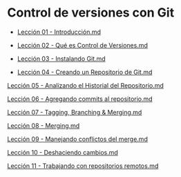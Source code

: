 # Control de versiones con Git

 - [Lección 01 - Introducción.md](https://github.com/achamizoch/axity-git-internal-training/blob/master/Lecci%C3%B3n%2001%20-%20Introducci%C3%B3n.md)

 - [Lección 02 - Qué es Control de Versiones.md](https://github.com/achamizoch/axity-git-internal-training/blob/master/Lecci%C3%B3n%2002%20-%20Qu%C3%A9%20es%20Control%20de%20Versiones.md)

 - [Lección 03 - Instalando Git.md](https://github.com/achamizoch/axity-git-internal-training/blob/master/Lecci%C3%B3n%2003%20-%20Instalando%20Git.md)

 - [Lección 04 - Creando un Repositorio de Git.md](https://github.com/achamizoch/axity-git-internal-training/blob/master/Lecci%C3%B3n%2004%20-%20Creando%20un%20Repositorio%20de%20Git.md)

[Lección 05 - Analizando el Historial del Repositorio.md](https://github.com/achamizoch/axity-git-internal-training/blob/master/Lecci%C3%B3n%2005%20-%20Analizando%20el%20Historial%20del%20Repositorio.md)

[Lección 06 - Agregando commits al repositorio.md](https://github.com/achamizoch/axity-git-internal-training/blob/master/Lecci%C3%B3n%2006%20-%20Agregando%20commits%20al%20repositorio.md)

[Lección 07 - Tagging, Branching & Merging.md](https://github.com/achamizoch/axity-git-internal-training/blob/master/Lecci%C3%B3n%2007%20-%20Tagging%2C%20Branching%20%26%20Merging.md)

[Lección 08 - Merging.md](https://github.com/achamizoch/axity-git-internal-training/blob/master/Lecci%C3%B3n%2008%20-%20Merging.md)

[Lección 09 - Manejando conflictos del merge.md](https://github.com/achamizoch/axity-git-internal-training/blob/master/Lecci%C3%B3n%2009%20-%20Manejando%20conflictos%20del%20merge.md)

[Lección 10 - Deshaciendo cambios.md](https://github.com/achamizoch/axity-git-internal-training/blob/master/Lecci%C3%B3n%2010%20-%20Deshaciendo%20cambios.md)

[Lección 11 - Trabajando con repositorios remotos.md](https://github.com/achamizoch/axity-git-internal-training/blob/master/Lecci%C3%B3n%2011%20-%20Trabajando%20con%20repositorios%20remotos.md)
<!--stackedit_data:
eyJoaXN0b3J5IjpbLTIwOTcyMjk2MzQsMTk3ODI5MjMxOV19
-->